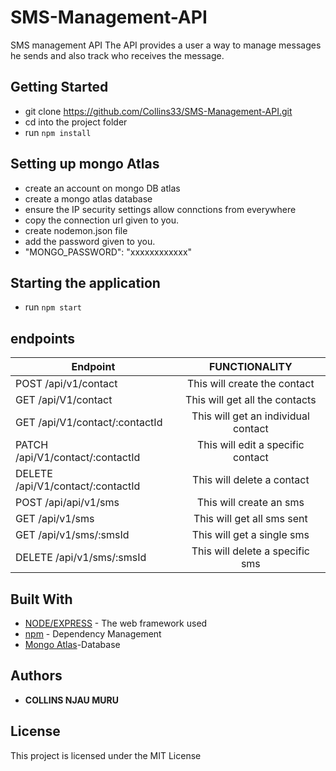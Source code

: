 # SMS-Management-API

SMS management API
The API provides a user a way to manage messages he sends and also track who receives the message.

## Getting Started

- git clone https://github.com/Collins33/SMS-Management-API.git
- cd into the project folder
- run `npm install`

## Setting up mongo Atlas

- create an account on mongo DB atlas
- create a mongo atlas database
- ensure the IP security settings allow connctions from everywhere
- copy the connection url given to you.
- create nodemon.json file
- add the password given to you.
- "MONGO_PASSWORD": "xxxxxxxxxxxx"

## Starting the application

- run `npm start`

## endpoints

| Endpoint                          |            FUNCTIONALITY            |
| --------------------------------- | :---------------------------------: |
| POST /api/v1/contact              |    This will create the contact     |
| GET /api/V1/contact               |   This will get all the contacts    |
| GET /api/V1/contact/:contactId    | This will get an individual contact |
| PATCH /api/V1/contact/:contactId  |  This will edit a specific contact  |
| DELETE /api/V1/contact/:contactId |     This will delete a contact      |
| POST /api/api/v1/sms              |       This will create an sms       |
| GET /api/v1/sms                   |     This will get all sms sent      |
| GET /api/v1/sms/:smsId            |     This will get a single sms      |
| DELETE /api/v1/sms/:smsId         |   This will delete a specific sms   |

## Built With

- [NODE/EXPRESS](https://expressjs.com/) - The web framework used
- [npm](https://www.npmjs.com/) - Dependency Management
- [Mongo Atlas](https://www.mongodb.com/cloud/atlas)-Database

## Authors

- **COLLINS NJAU MURU**

## License

This project is licensed under the MIT License
